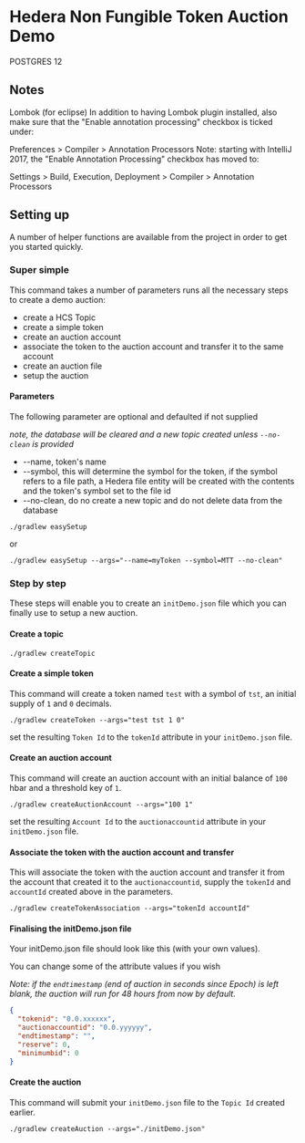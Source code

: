 # Hedera Non Fungible Token Auction Demo

POSTGRES 12

## Notes
Lombok (for eclipse)
In addition to having Lombok plugin installed, also make sure that the "Enable annotation processing" checkbox is ticked under:

Preferences > Compiler > Annotation Processors
Note: starting with IntelliJ 2017, the "Enable Annotation Processing" checkbox has moved to:

Settings > Build, Execution, Deployment > Compiler > Annotation Processors

## Setting up

A number of helper functions are available from the project in order to get you started quickly.

### Super simple

This command takes a number of parameters runs all the necessary steps to create a demo auction:

* create a HCS Topic
* create a simple token
* create an auction account
* associate the token to the auction account and transfer it to the same account
* create an auction file
* setup the auction

#### Parameters

The following parameter are optional and defaulted if not supplied 

*note, the database will be cleared and a new topic created unless `--no-clean` is provided*

* --name, token's name
* --symbol, this will determine the symbol for the token, if the symbol refers to a file path, a Hedera file entity will be created with the contents and the token's symbol set to the file id 
* --no-clean, do no create a new topic and do not delete data from the database 

```shell
./gradlew easySetup
```

or

```shell
./gradlew easySetup --args="--name=myToken --symbol=MTT --no-clean"
```

### Step by step

These steps will enable you to create an `initDemo.json` file which you can finally use to setup a new auction.

#### Create a topic

```shell
./gradlew createTopic
```

#### Create a simple token

This command will create a token named `test` with a symbol of `tst`, an initial supply of `1` and `0` decimals.

```shell
./gradlew createToken --args="test tst 1 0"
```

set the resulting `Token Id` to the `tokenId` attribute in your `initDemo.json` file.

#### Create an auction account

This command will create an auction account with an initial balance of `100` hbar and a threshold key of `1`.

```shell
./gradlew createAuctionAccount --args="100 1"
```

set the resulting `Account Id` to the `auctionaccountid` attribute in your `initDemo.json` file.

#### Associate the token with the auction account and transfer

This will associate the token with the auction account and transfer it from the account that created it to the `auctionaccountid`, supply the `tokenId` and `accountId` created above in the parameters.

```shell
./gradlew createTokenAssociation --args="tokenId accountId"
```

#### Finalising the initDemo.json file

Your initDemo.json file should look like this (with your own values).

You can change some of the attribute values if you wish

*Note: if the `endtimestamp` (end of auction in seconds since Epoch) is left blank, the auction will run for 48 hours from now by default.*

```json
{
  "tokenid": "0.0.xxxxxx",
  "auctionaccountid": "0.0.yyyyyy",
  "endtimestamp": "",
  "reserve": 0,
  "minimumbid": 0
}
```

#### Create the auction

This command will submit your `initDemo.json` file to the `Topic Id` created earlier.

```shell
./gradlew createAuction --args="./initDemo.json"
```

